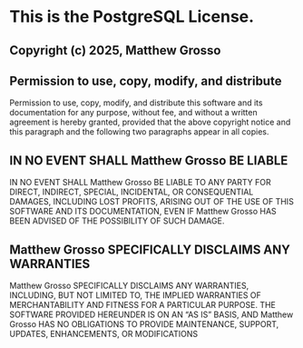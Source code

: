 # This is the PostgreSQL License.

## Copyright (c) 2025, Matthew Grosso

## Permission to use, copy, modify, and distribute
Permission to use, copy, modify, and distribute this software and its documentation for any purpose, without fee, and without a written agreement is hereby granted, provided that the above copyright notice and this paragraph and the following two paragraphs appear in all copies.

## IN NO EVENT SHALL Matthew Grosso BE LIABLE
IN NO EVENT SHALL Matthew Grosso BE LIABLE TO ANY PARTY FOR DIRECT, INDIRECT, SPECIAL, INCIDENTAL, OR CONSEQUENTIAL DAMAGES, INCLUDING LOST PROFITS, ARISING OUT OF THE USE OF THIS SOFTWARE AND ITS DOCUMENTATION, EVEN IF Matthew Grosso HAS BEEN ADVISED OF THE POSSIBILITY OF SUCH DAMAGE.

## Matthew Grosso SPECIFICALLY DISCLAIMS ANY WARRANTIES
Matthew Grosso SPECIFICALLY DISCLAIMS ANY WARRANTIES, INCLUDING, BUT NOT LIMITED TO, THE IMPLIED WARRANTIES OF MERCHANTABILITY AND FITNESS FOR A PARTICULAR PURPOSE. THE SOFTWARE PROVIDED HEREUNDER IS ON AN “AS IS” BASIS, AND Matthew Grosso HAS NO OBLIGATIONS TO PROVIDE MAINTENANCE, SUPPORT, UPDATES, ENHANCEMENTS, OR MODIFICATIONS
